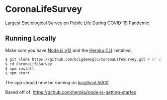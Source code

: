 # CoronaLifeSurvey
Largest Sociological Survey on Public Life During COVID-19 Pandemic

## Running Locally

Make sure you have [Node.js v12](http://nodejs.org/) and the [Heroku CLI](https://cli.heroku.com/) installed.

```sh
$ git clone https://github.com/bcigdemoglu/CoronaLifeSurvey.git # or clone your own fork
$ cd CoronaLifeSurvey
$ npm install
$ npm start
```

The app should now be running on [localhost:5000](http://localhost:5000/).

Based off of: https://github.com/heroku/node-js-getting-started
